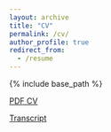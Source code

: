 ```yaml
---
layout: archive
title: "CV"
permalink: /cv/
author_profile: true
redirect_from:
  - /resume
---
```


{% include base_path %}

[PDF CV](http://cxh42.github.io/files/CV.pdf)

[Transcript](http://cxh42.github.io/files/UWUnofficialTranscript.pdf)
